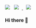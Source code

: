 <a href="https://hits.seeyoufarm.com"><img src="https://hits.seeyoufarm.com/api/count/incr/badge.svg?url=https%3A%2F%2Fgithub.com%2Ftruebliss&count_bg=%23B0E1FF&title_bg=%23FF8989&icon=postwoman.svg&icon_color=%23FFFFFF&title=hits&edge_flat=false"/></a>
<a href="https://true-bliss.tumblr.com/">
    <img 
        src="http://img.shields.io/badge/-Blog-FF8989?style=flat&logo=Tumblr&link=https://true-bliss.tumblr.com/"
        style="height : auto; margin-left : 10px; margin-right : 10px;"/>
</a>
<a href="https://www.youtube.com/channel/UCCKnl9Mff1LtBDbLIHya7Cg">
    <img 
        src="http://img.shields.io/badge/-Youtube-FF8989?style=flat&logo=Youtube&link=https://www.youtube.com/channel/UCCKnl9Mff1LtBDbLIHya7Cg"
        style="height : auto; margin-left : 10px; margin-right : 10px;"/>
</a>

### Hi there 👋

<!--
**truebliss/truebliss** is a ✨ _special_ ✨ repository because its `README.md` (this file) appears on your GitHub profile.

Here are some ideas to get you started:

- 🔭 I’m currently working on ...
- 🌱 I’m currently learning ...
- 👯 I’m looking to collaborate on ...
- 🤔 I’m looking for help with ...
- 💬 Ask me about ...
- 📫 How to reach me: ...
- 😄 Pronouns: ...
- ⚡ Fun fact: ...
-->

